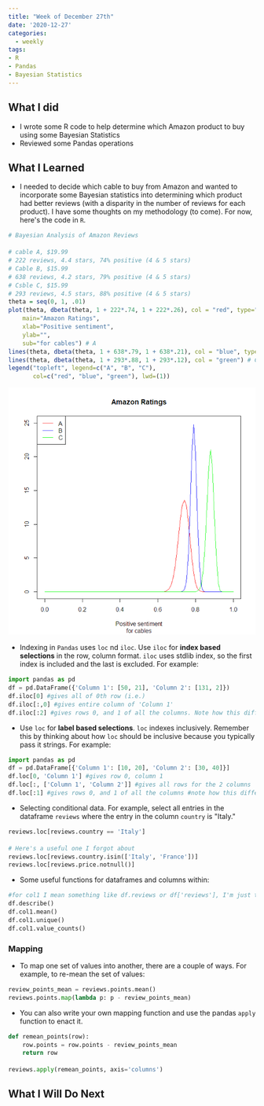 ```yaml
---
title: "Week of December 27th"
date: '2020-12-27'
categories:
  - weekly
tags:
- R
- Pandas
- Bayesian Statistics
---
```


## What I did

- I wrote some R code to help determine which Amazon product to buy using some Bayesian Statistics
- Reviewed some Pandas operations

## What I Learned

- I needed to decide which cable to buy from Amazon and wanted to incorporate some Bayesian statistics into determining which product had better reviews (with a disparity in the number of reviews for each product). I have some thoughts on my methodology (to come). For now, here's the code in `R`.

```R
# Bayesian Analysis of Amazon Reviews

# cable A, $19.99
# 222 reviews, 4.4 stars, 74% positive (4 & 5 stars)
# Cable B, $15.99
# 638 reviews, 4.2 stars, 79% positive (4 & 5 stars)
# Csble C, $15.99
# 293 reviews, 4.5 stars, 88% positive (4 & 5 stars)
theta = seq(0, 1, .01)
plot(theta, dbeta(theta, 1 + 222*.74, 1 + 222*.26), col = "red", type="l", ylim = c(0,25),
    main="Amazon Ratings",
    xlab="Positive sentiment",
    ylab="",
    sub="for cables") # A
lines(theta, dbeta(theta, 1 + 638*.79, 1 + 638*.21), col = "blue", type="l") # B
lines(theta, dbeta(theta, 1 + 293*.88, 1 + 293*.12), col = "green") # C
legend("topleft", legend=c("A", "B", "C"),
       col=c("red", "blue", "green"), lwd=(1))
```

![](https://github.com/jthaller/jthaller.github.io/blob/master/assets/images/amazon_R.png?raw=true)

- Indexing in `Pandas` uses `loc` nd `iloc`. Use `iloc` for **index based selections** in the row, column format. `iloc` uses stdlib index, so the first index is included and the last is excluded. For example:

```python
import pandas as pd
df = pd.DataFrame({'Column 1': [50, 21], 'Column 2': [131, 2]})
df.iloc[0] #gives all of 0th row (i.e.)
df.iloc[:,0] #gives entire column of 'Column 1'
df.iloc[:2] #gives rows 0, and 1 of all the columns. Note how this differs from loc
```

- Use `loc` for **label based selections**. `loc` indexes inclusively. Remember this by thinking about how `loc` should be inclusive because you typically pass it strings. For example:

```python
import pandas as pd
df = pd.DataFrame[{'Column 1': [10, 20], 'Column 2': [30, 40]}]
df.loc[0, 'Column 1'] #gives row 0, column 1
df.loc[:, ['Column 1', 'Column 2']] #gives all rows for the 2 columns
df.loc[:1] #gives rows 0, and 1 of all the columns #note how this differs from iloc
```

- Selecting conditional data. For example, select all entries in the dataframe `reviews` where the entry in the column `country` is "Italy."

```python
reviews.loc[reviews.country == 'Italy']

# Here's a useful one I forgot about
reviews.loc[reviews.country.isin(['Italy', 'France'])]
reviews.loc[reviews.price.notnull()]
```

- Some useful functions for dataframes and columns within:

```python
#for col1 I mean something like df.reviews or df['reviews'], I'm just trying to be more generalizable
df.describe()
df.col1.mean()
df.col1.unique()
df.col1.value_counts()
```

### Mapping

- To map one set of values into another, there are a couple of ways. For example, to re-mean the set of values:

```python
review_points_mean = reviews.points.mean()
reviews.points.map(lambda p: p - review_points_mean)
```

- You can also write your own mapping function and use the pandas `apply` function to enact it.

```python
def remean_points(row):
    row.points = row.points - review_points_mean
    return row

reviews.apply(remean_points, axis='columns')
```

## What I Will Do Next